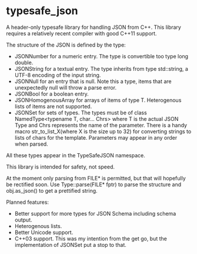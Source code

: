 typesafe_json
=============

A header-only typesafe library for handling JSON from C++. This library requires a relatively recent compiler with good C++11 support.

The structure of the JSON is defined by the type: 

* JSONNumber for a numeric entry. The type is convertible too type long double.
* JSONString for a textual entry. The type inherits from type std::string, a UTF-8 encoding of the input string.
* JSONNull for an entry that is null. Note this a type, items that are unexpectedly null will throw a parse error.
* JSONBool for a boolean entry.
* JSONHomogenousArray<T> for arrays of items of type T. Heterogenous lists of items are not supported.
* JSONSet<types> for sets of types. The types must be of class NamedType<typename T, char... Chrs> where T is the actual JSON Type and Chrs represents the name of the parameter. There is a handy macro str_to_list_X(where X is the size up to 32) for converting strings to lists of chars for the template. Parameters may appear in any order when parsed.

All these types appear in the TypeSafeJSON namespace.

This library is intended for safety, not speed.

At the moment only parsing from FILE* is permitted, but that will hopefully be rectified soon. Use Type::parse(FILE* fptr) to parse the structure and obj.as_json() to get a prettified string.

Planned features:

* Better support for more types for JSON Schema including schema output.
* Heterogenous lists.
* Better Unicode support.
* C++03 support. This was my intention from the get go, but the implementation of JSONSet put a stop to that.
